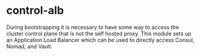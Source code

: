 # control-alb

During bootstrapping it is necessary to have some way to access the
cluster control plane that is not the self hosted proxy.  This module
sets up an Application Load Balancer which can be used to directly
access Consul, Nomad, and Vault.
